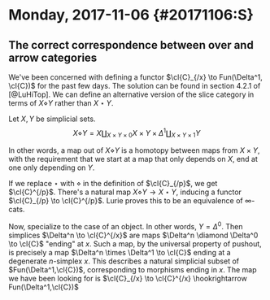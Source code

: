 Monday, 2017-11-06 {#20171106:S}
==================

The correct correspondence between over and arrow categories
------------------------------------------------------------

We've been concerned with defining a functor
$\cl{C}_{/x} \to Fun(\Delta^1, \cl{C})$ for the past few days. The
solution can be found in section 4.2.1 of [@LuHiTop]. We can define an
alternative version of the slice category in terms of $X \diamond Y$
rather than $X \star Y$.

Let $X,Y$ be simplicial sets.
$$X \diamond Y = X \coprod_{X \times Y \times 0} X \times Y \times \Delta^1 \coprod_{X \times Y \times 1} Y$$

In other words, a map out of $X \diamond Y$ is a homotopy between maps
from $X \times Y$, with the requirement that we start at a map that only
depends on $X$, end at one only depending on $Y$.

If we replace $\star$ with $\diamond$ in the definition of
$\cl{C}_{/p}$, we get $\cl{C}^{/p}$. There's a natural map
$X \diamond Y \to X \star Y$, inducing a functor
$\cl{C}_{/p} \to \cl{C}^{/p}$. Lurie proves this to be an equivalence of
$\infty$-cats.

Now, specialize to the case of an object. In other words,
$Y = \Delta^0$. Then simplices $\Delta^n \to \cl{C}^{/x}$ are maps
$\Delta^n \diamond \Delta^0 \to \cl{C}$ "ending" at $x$. Such a map, by
the universal property of pushout, is precisely a map
$\Delta^n \times \Delta^1 \to \cl{C}$ ending at a degenerate $n$-simplex
$x$. This describes a natural simplicial subset of
$Fun(\Delta^1,\cl{C})$, corresponding to morphisms ending in $x$. The
map we have been looking for is
$\cl{C}_{/x} \to \cl{C}^{/x} \hookrightarrow Fun(\Delta^1,\cl{C})$
